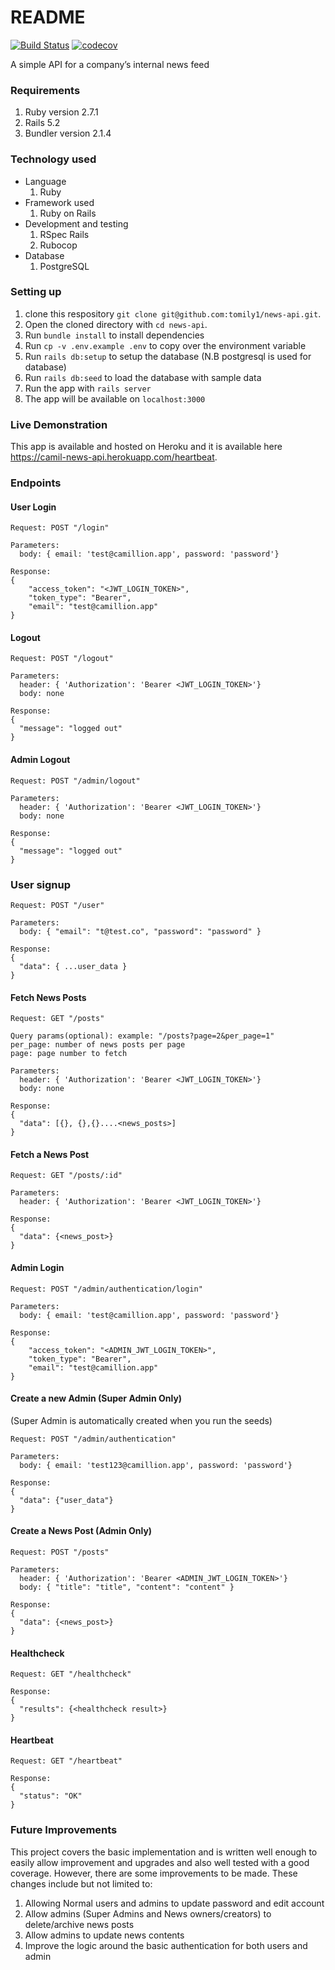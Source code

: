 # README
[![Build Status](https://travis-ci.com/tomily1/news-api.svg?branch=master)](https://travis-ci.com/tomily1/news-api)
[![codecov](https://codecov.io/gh/tomily1/news-api/branch/master/graph/badge.svg?token=ZZGI54MU34)](https://codecov.io/gh/tomily1/news-api)

A simple API for a company’s internal news feed

### Requirements
1. Ruby version 2.7.1
2. Rails 5.2
3. Bundler version 2.1.4


### Technology used
* Language
  1. Ruby
* Framework used
  1. Ruby on Rails
* Development and testing
  1. RSpec Rails
  2. Rubocop
* Database
  1. PostgreSQL

### Setting up
1. clone this respository `git clone git@github.com:tomily1/news-api.git`.
2. Open the cloned directory with `cd news-api`.
3. Run `bundle install` to install dependencies
4. Run `cp -v .env.example .env` to copy over the environment variable
5. Run `rails db:setup` to setup the database (N.B postgresql is used for database)
6. Run `rails db:seed` to load the database with sample data
7. Run the app with `rails server`
8. The app will be available on `localhost:3000`

### Live Demonstration


This app is available and hosted on Heroku and it is available here https://camil-news-api.herokuapp.com/heartbeat.

### Endpoints

#### User Login
```
Request: POST "/login"

Parameters:
  body: { email: 'test@camillion.app', password: 'password'}

Response: 
{
    "access_token": "<JWT_LOGIN_TOKEN>",
    "token_type": "Bearer",
    "email": "test@camillion.app"
}
```

#### Logout
```
Request: POST "/logout"

Parameters: 
  header: { 'Authorization': 'Bearer <JWT_LOGIN_TOKEN>'}
  body: none

Response: 
{
  "message": "logged out"
}
```

#### Admin Logout

```
Request: POST "/admin/logout"

Parameters: 
  header: { 'Authorization': 'Bearer <JWT_LOGIN_TOKEN>'}
  body: none

Response: 
{
  "message": "logged out"
}
```

### User signup
```
Request: POST "/user"

Parameters: 
  body: { "email": "t@test.co", "password": "password" }

Response: 
{
  "data": { ...user_data }
}
```

#### Fetch News Posts

```
Request: GET "/posts"

Query params(optional): example: "/posts?page=2&per_page=1"
per_page: number of news posts per page
page: page number to fetch

Parameters: 
  header: { 'Authorization': 'Bearer <JWT_LOGIN_TOKEN>'}
  body: none

Response: 
{
  "data": [{}, {},{}....<news_posts>]
}
```

#### Fetch a News Post

```
Request: GET "/posts/:id"

Parameters: 
  header: { 'Authorization': 'Bearer <JWT_LOGIN_TOKEN>'}

Response: 
{
  "data": {<news_post>}
}
```

#### Admin Login

```
Request: POST "/admin/authentication/login"

Parameters:
  body: { email: 'test@camillion.app', password: 'password'}

Response: 
{
    "access_token": "<ADMIN_JWT_LOGIN_TOKEN>",
    "token_type": "Bearer",
    "email": "test@camillion.app"
}
```


#### Create a new Admin (Super Admin Only)
(Super Admin is automatically created when you run the seeds)

```
Request: POST "/admin/authentication"

Parameters:
  body: { email: 'test123@camillion.app', password: 'password'}

Response: 
{
  "data": {"user_data"}
}
```

#### Create a News Post (Admin Only)

```
Request: POST "/posts"

Parameters: 
  header: { 'Authorization': 'Bearer <ADMIN_JWT_LOGIN_TOKEN>'}
  body: { "title": "title", "content": "content" }

Response: 
{
  "data": {<news_post>}
}
```

#### Healthcheck


```
Request: GET "/healthcheck"

Response: 
{
  "results": {<healthcheck result>}
}
```

#### Heartbeat


```
Request: GET "/heartbeat"

Response: 
{
  "status": "OK"
}
```

### Future Improvements

This project covers the basic implementation and is written well enough to easily allow improvement and upgrades and also well tested with a good coverage. However, there are some improvements to be made. These changes include but not limited to:

1. Allowing Normal users and admins to update password and edit account
2. Allow admins (Super Admins and News owners/creators) to delete/archive news posts
3. Allow admins to update news contents
4. Improve the logic around the basic authentication for both users and admin
